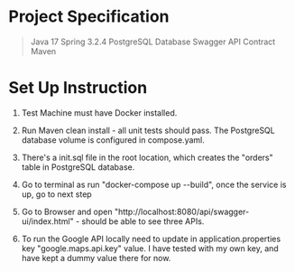 Project Specification
========================
> Java 17
> Spring 3.2.4
> PostgreSQL Database
> Swagger API Contract
> Maven 

 Set Up Instruction 
 ====================
1. Test Machine must have Docker installed.
2. Run Maven clean install - all unit tests should pass. The PostgreSQL database volume is configured in compose.yaml.
3. There's a init.sql file in the root location, which creates the "orders" table in PostgreSQL database.
4. Go to terminal as run "docker-compose up --build", once the service is up, go to next step
5. Go to Browser and open "http://localhost:8080/api/swagger-ui/index.html" - should be able to see three APIs.

6. To run the Google API locally need to update in application.properties key "google.maps.api.key" value.
    I have tested with my own key, and have kept a dummy value there for now.


    
